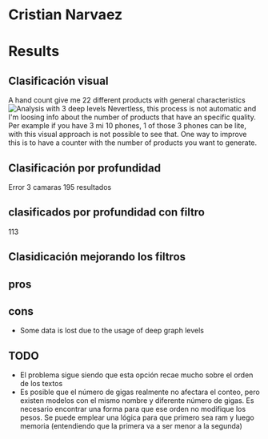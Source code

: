 # Cristian Narvaez

# Results
## Clasificación visual
A hand count give me 22 different products with general characteristics
![Analysis with 3 deep levels]("docs/graph_level_3_analysis.png")
Nevertless, this process is not automatic and I'm loosing info about the number of products that have an specific quality. Per example if you have 3 mi 10 phones, 1 of those 3 phones can be lite, with this visual approach is not possible to see that.
One way to improve this is to have a counter with the number of products you want to generate.
## Clasificación por profundidad
Error 3 camaras
195 resultados
## clasificados por profundidad con filtro
113
## Clasidicación mejorando los filtros
## pros

## cons
* Some data is lost due to the usage of deep graph levels

## TODO
* El problema sigue siendo que esta opción recae mucho sobre el orden de los textos
* Es posible que el número de gigas realmente no afectara el conteo, pero existen modelos con el mismo nombre y diferente número de gigas. Es necesario encontrar una forma para que ese orden no modifique los pesos. Se puede emplear una lógica para que primero sea ram y luego memoria (entendiendo que la primera va a ser menor a la segunda)